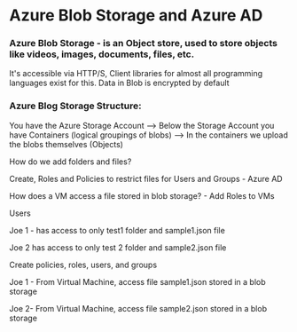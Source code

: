 # Azure Blob Storage and Azure AD

### Azure Blob Storage - is an Object store, used to store objects like videos, images, documents, files, etc.
It's accessible via HTTP/S, Client libraries for almost all programming languages exist for this. Data in Blob is encrypted by default

### Azure Blog Storage Structure:
You have the Azure Storage Account --> Below the Storage Account you have Containers (logical groupings of blobs) --> In the containers we upload the blobs themselves (Objects)

How do we add folders and files?

Create, Roles and Policies to restrict files for Users and Groups - Azure AD

How does a VM access a file stored in blob storage? - Add Roles to VMs

Users 

Joe 1 - has access to only test1 folder and sample1.json file

Joe 2 has access to only test 2 folder and sample2.json file

Create policies, roles, users, and groups

Joe 1 - From Virtual Machine, access file sample1.json stored in a blob storage

Joe 2- From Virtual Machine, access file sample2.json stored in a blob storage
